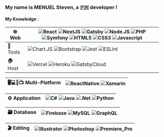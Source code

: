 ### My name is MENUEL Steven, a 🇫🇷 developer !
#### My Knowledge :

| 🌐 Web | ![React](https://img.shields.io/badge/React-%23555555?style=for-the-badge&logo=react&l) ![NextJS](https://img.shields.io/badge/Next.js-%23555555?style=for-the-badge&logo=next.js&logoColor=black&l) ![Gatsby](https://img.shields.io/badge/Gatsby-%23555555?style=for-the-badge&logo=gatsby&logoColor=%23663399&l) ![Node.JS](https://img.shields.io/badge/Node.JS-%23555555?style=for-the-badge&logo=node.js&l) ![PHP](https://img.shields.io/badge/PHP-%23555555?style=for-the-badge&logo=php&l) ![Symfony](https://img.shields.io/badge/Symfony-%23555555?style=for-the-badge&logo=symfony&logoColor=black&l) ![HTML5](https://img.shields.io/badge/HTML5-%23555555?style=for-the-badge&logo=html5&l) ![CSS3](https://img.shields.io/badge/CSS3-%23555555?style=for-the-badge&logo=css3&logoColor=%231572B6&l) ![Javascript](https://img.shields.io/badge/Javascript-%23555555?style=for-the-badge&logo=javascript&l) |
| ------------- | ------------- |
| 🔧 Tools | ![Chart.JS](https://img.shields.io/badge/Chart.JS-%23555555?style=for-the-badge&logo=chart.js&l) ![Bootstrap](https://img.shields.io/badge/Bootstrap-%23555555?style=for-the-badge&logo=bootstrap&l) ![Jest](https://img.shields.io/badge/Jest-%23555555?style=for-the-badge&logo=jest&logoColor=%23C21325&l) ![ESLint](https://img.shields.io/badge/ESLint-%23555555?style=for-the-badge&logo=eslint&logoColor=%234B32C3&l) |
| 🏠 Host | ![Vercel](https://img.shields.io/badge/Vercel-%23555555?style=for-the-badge&logo=vercel&logoColor=black&l) ![Heroku](https://img.shields.io/badge/Heroku-%23555555?style=for-the-badge&logo=heroku&logoColor=%23430098&l) ![GatsbyCloud](https://img.shields.io/badge/GatsbyCloud-%23555555?style=for-the-badge&logo=gatsby&logoColor=%23663399&l) |

| 🖥️💻📱📺 Multi-Platform | ![ReactNative](https://img.shields.io/badge/ReactNative-%23555555?style=for-the-badge&logo=react&l) ![Xamarin](https://img.shields.io/badge/Xamarin-%23555555?style=for-the-badge&logo=xamarin&logoColor=%233498DB&l) |
| ------------- | ------------- |

| ⚙️ Application | ![C#](https://img.shields.io/badge/C%23-%23555555?style=for-the-badge&logo=csharp&logoColor=%23239120&l) ![Java](https://img.shields.io/badge/Java-%23555555?style=for-the-badge&logo=java&logoColor=%23ed1e24&l) ![.Net](https://img.shields.io/badge/.Net-%23555555?style=for-the-badge&logo=.net&logoColor=%23512BD4&l) ![Python](https://img.shields.io/badge/Python-%23555555?style=for-the-badge&logo=python&l) |
| ------------- | ------------- |

| 🗃️ Database | ![Firebase](https://img.shields.io/badge/Firebase-%23555555?style=for-the-badge&logo=firebase&l) ![MySQL](https://img.shields.io/badge/MySQL-%23555555?style=for-the-badge&logo=mysql&l) ![GraphQL](https://img.shields.io/badge/GraphQL-%23555555?style=for-the-badge&logo=graphql&logoColor=%23E10098&l) |
| ------------- | ------------- |

| 🎬 Editing | ![Illustrator](https://img.shields.io/badge/Illustrator-%23555555?style=for-the-badge&logo=adobeillustrator&l) ![Photoshop](https://img.shields.io/badge/Photoshop-%23555555?style=for-the-badge&logo=adobephotoshop&l) ![Premiere_Pro](https://img.shields.io/badge/Premiere_Pro-%23555555?style=for-the-badge&logo=adobepremierepro&l) |
| ------------- | ------------- |
